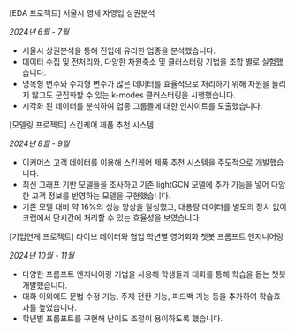 
[EDA 프로젝트]
서울시 영세 자영업 상권분석

*2024년 6월 - 7월*

- 서울시 상권분석을 통해 진입에 유리한 업종을 분석했습니다.
- 데이터 수집 및 전처리와, 다양한 차원축소 및 클러스터링 기법을 조합 별로 실험했습니다.
- 명목형 변수와 수치형 변수가 많은 데이터를 효율적으로 처리하기 위해 차원을 늘리지 않고도 군집화할 수 있는 k-modes 클러스터링을 시행했습니다.
- 시각화 된 데이터를 분석하여 업종 그룹들에 대한 인사이트를 도출했습니다.


[모델링 프로젝트]
스킨케어 제품 추천 시스템

*2024년 8월 - 9월*

- 이커머스 고객 데이터를 이용해 스킨케어 제품 추천 시스템을 주도적으로 개발했습니다.
- 최신 그래프 기반 모델들을 조사하고 기존 lightGCN 모델에 추가 기능을 넣어 다양한 고객 정보를 반영하는 모델을 구현했습니다.
- 기존 모델 대비 약 16%의 성능 향상을 달성했고, 대용량 데이터를 별도의 장치 없이 코랩에서 단시간에 처리할 수 있는 효율성을 보였습니다.


[기업연계 프로젝트]
라이브 데이터와 협업
학년별 영어회화 챗봇 프롬프트 엔지니어링

*2024년 10월 - 11월*

- 다양한 프롬프트 엔지니어링 기법을 사용해 학생들과 대화를 통해 학습을 돕는 챗봇 개발했습니다.
- 대화 이외에도 문법 수정 기능, 주제 전환 기능, 피드백 기능 등을 추가하여 학습효과를 높였습니다.
- 학년별 프롬포트를 구현해 난이도 조절이 용이하도록 했습니다.
